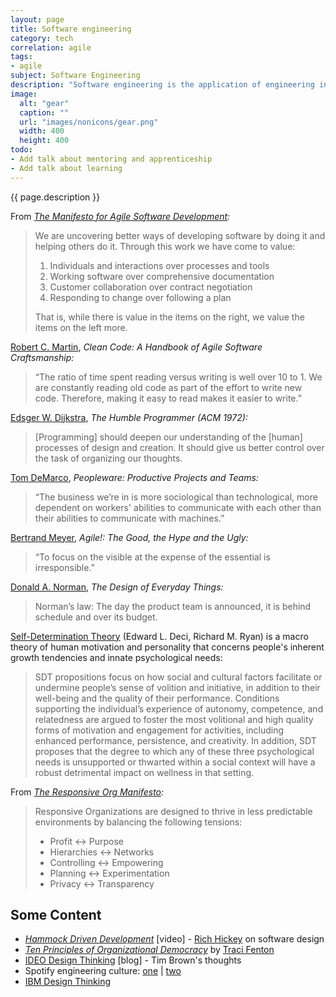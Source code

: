 ```yaml
---
layout: page
title: Software engineering
category: tech
correlation: agile
tags:
- agile
subject: Software Engineering
description: "Software engineering is the application of engineering in the processes of designing, developing, delivering, and maintaining software."
image:
  alt: "gear"
  caption: ""
  url: "images/nonicons/gear.png"
  width: 400
  height: 400
todo:
- Add talk about mentoring and apprenticeship
- Add talk about learning
---
```


{{ page.description }}

From _[The Manifesto for Agile Software Development](http://agilemanifesto.org/):_

> We are uncovering better ways of developing software by doing it and
> helping others do it. Through this work we have come to value:
>
> 1. Individuals and interactions over processes and tools
> 2. Working software over comprehensive documentation
> 3. Customer collaboration over contract negotiation
> 4. Responding to change over following a plan
>
> That is, while there is value in the items on the right, we value the items on the left more.

[Robert C. Martin](https://mobile.twitter.com/unclebobmartin), _Clean Code: A Handbook of Agile Software Craftsmanship:_

> “The ratio of time spent reading versus writing is well over 10 to 1. We are constantly reading old code as part of the effort to write new code. Therefore, making it easy to read makes it easier to write.”

[Edsger W. Dijkstra](https://www.cs.utexas.edu/~EWD/), _The Humble Programmer
(ACM 1972):_

> [Programming] should deepen our understanding of the [human]
processes of design and creation. It should give us better control over
the task of organizing our thoughts.

[Tom DeMarco](http://www.systemsguild.com/tdm.htm), _Peopleware: Productive Projects and Teams:_

> “The business we’re in is more sociological than technological, more dependent on workers' abilities to communicate with each other than their abilities to communicate with machines.”

[Bertrand Meyer](https://bertrandmeyer.com/bio/), _Agile!: The Good, the Hype and the Ugly:_

> “To focus on the visible at the expense of the essential is irresponsible.”

[Donald A. Norman](http://www.jnd.org/about.html), _The Design of Everyday Things:_

> Norman’s law: The day the product team is announced, it is behind schedule and over its budget.

[Self-Determination Theory](http://selfdeterminationtheory.org/theory/)
(Edward L. Deci, Richard M. Ryan) is a macro theory of human motivation and personality
that concerns people's inherent growth tendencies and innate psychological needs:

> SDT propositions focus on how social and cultural factors facilitate or undermine people’s sense of volition and initiative, in addition to their well-being and the quality of their performance.  Conditions supporting the individual’s experience of autonomy, competence, and relatedness are argued to foster the most volitional and high quality forms of motivation and engagement for activities, including enhanced performance, persistence, and creativity. In addition, SDT proposes that the degree to which any of these three psychological needs is unsupported or thwarted within a social context will have a robust detrimental impact on wellness in that setting.

From _[The Responsive Org Manifesto](http://www.responsive.org/manifesto):_

> Responsive Organizations are designed to thrive in less predictable environments by balancing the following tensions:
>
> * Profit ↔ Purpose
> * Hierarchies ↔ Networks
> * Controlling ↔ Empowering
> * Planning ↔ Experimentation
> * Privacy ↔ Transparency

Some Content
-----
* _[Hammock Driven Development](https://www.youtube.com/watch?v=f84n5oFoZBc)_ [video] - [Rich Hickey](https://mobile.twitter.com/richhickey) on software design
* _[Ten Principles of Organizational Democracy](https://www.worldblu.com/democratic-design/principles.php)_ by [Traci Fenton](https://mobile.twitter.com/tracifenton)
* [IDEO Design Thinking](http://designthinking.ideo.com/) [blog] - Tim Brown's thoughts
* Spotify engineering culture: [one](https://labs.spotify.com/2014/03/27/spotify-engineering-culture-part-1/) |
[two](https://labs.spotify.com/2014/09/20/spotify-engineering-culture-part-2/)
* [IBM Design Thinking](https://www.ibm.com/design/thinking/)

